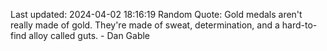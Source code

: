 Last updated: 2024-04-02 18:16:19
Random Quote: Gold medals aren't really made of gold. They're made of sweat, determination, and a hard-to-find alloy called guts. - Dan Gable